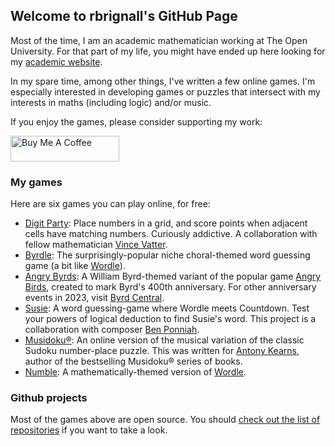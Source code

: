 ## Welcome to rbrignall's GitHub Page

Most of the time, I am an academic mathematician working at The Open University. For that part of my life, you might have ended up here looking for my [academic website](http://www.rbrignall.org.uk).

In my spare time, among other things, I've written a few online games. I'm especially interested in developing games or puzzles that intersect with my interests in maths (including logic) and/or music.

If you enjoy the games, please consider supporting my work:

<a href="https://www.buymeacoffee.com/rbrignall" target="_blank"><img src="https://cdn.buymeacoffee.com/buttons/default-orange.png" alt="Buy Me A Coffee" height="41" width="174"></a>

### My games

Here are six games you can play online, for free:

- [Digit Party](https://digit.party): Place numbers in a grid, and score points when adjacent cells have matching numbers. Curiously addictive. A collaboration with fellow mathematician [Vince Vatter](https://twitter.com/VinceVatter).
- [Byrdle](https://www.byrdle.net/): The surprisingly-popular niche choral-themed word guessing game (a bit like [Wordle](https://www.nytimes.com/games/wordle/index.html)).
- [Angry Byrds](https://angrybyrds.rbrignall.org.uk): A William Byrd-themed variant of the popular game [Angry Birds](https://www.angrybirds.com), created to mark Byrd's 400th anniversary. For other anniversary events in 2023, visit [Byrd Central](https://www.byrdcentral.com/).
- [Susie](https://susie.rbrignall.org.uk): A word guessing-game where Wordle meets Countdown. Test your powers of logical deduction to find Susie's word. This project is a collaboration with composer [Ben Ponniah](https://benponniah.com/).
- [Musidoku®](https://musidoku.com/): An online version of the musical variation of the classic Sudoku number-place puzzle. This was written for [Antony Kearns](https://antonykearns.com/), author of the bestselling Musidoku® series of books.
- [Numble](https://rbrignall.github.io/numble/): A mathematically-themed version of [Wordle](https://www.nytimes.com/games/wordle/index.html).

### Github projects

Most of the games above are open source. You should [check out the list of repositories](https://github.com/rbrignall/) if you want to take a look.


